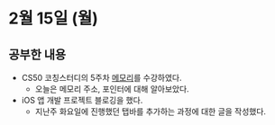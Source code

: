 # 2월 15일 (월)
## 공부한 내용
- CS50 코칭스터디의 5주차 [메모리](https://www.boostcourse.org/cs112/joinLectures/41489)를 수강하였다.
  - 오늘은 메모리 주소, 포인터에 대해 알아보았다.
- iOS 앱 개발 프로젝트 블로깅을 했다.
  - 지난주 화요일에 진행했던 탭바를 추가하는 과정에 대한 글을 작성했다.
